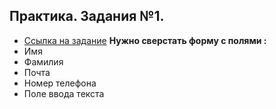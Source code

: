 ## Практика. Задания №1.
- [Ссылка на задание](https://github.com/ruport-digital/junior-frontend-assignment)
**Нужно сверстать форму с полями :**
- Имя
- Фамилия
- Почта
- Номер телефона
- Поле ввода текста